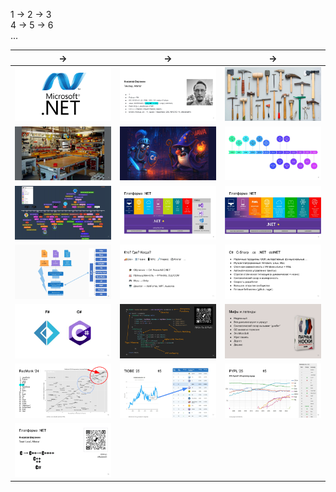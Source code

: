 1 &rarr; 2 &rarr; 3\
4 &rarr; 5 &rarr; 6\
...

|&rarr;|&rarr;|&rarr;|
|:---:|:---:|:---:|
|<img width=300 src="https://github.com/nikvoronin/dotnet-framework-talks/blob/master/slides/00.png">|<img width=300 src="https://github.com/nikvoronin/dotnet-framework-talks/blob/master/slides/01.png">|<img width=300 src="https://github.com/nikvoronin/dotnet-framework-talks/blob/master/slides/02.png">|
|<img width=300 src="https://github.com/nikvoronin/dotnet-framework-talks/blob/master/slides/03.png">|<img width=300 src="https://github.com/nikvoronin/dotnet-framework-talks/blob/master/slides/04.png">|<img width=300 src="https://github.com/nikvoronin/dotnet-framework-talks/blob/master/slides/05.png">|
|<img width=300 src="https://github.com/nikvoronin/dotnet-framework-talks/blob/master/slides/06.png">|<img width=300 src="https://github.com/nikvoronin/dotnet-framework-talks/blob/master/slides/07.png">|<img width=300 src="https://github.com/nikvoronin/dotnet-framework-talks/blob/master/slides/08.png">|
|<img width=300 src="https://github.com/nikvoronin/dotnet-framework-talks/blob/master/slides/09.png">|<img width=300 src="https://github.com/nikvoronin/dotnet-framework-talks/blob/master/slides/10.png">|<img width=300 src="https://github.com/nikvoronin/dotnet-framework-talks/blob/master/slides/11.png">|
|<img width=300 src="https://github.com/nikvoronin/dotnet-framework-talks/blob/master/slides/12.png">|<img width=300 src="https://github.com/nikvoronin/dotnet-framework-talks/blob/master/slides/13.png">|<img width=300 src="https://github.com/nikvoronin/dotnet-framework-talks/blob/master/slides/14.png">|
|<img width=300 src="https://github.com/nikvoronin/dotnet-framework-talks/blob/master/slides/15.png">|<img width=300 src="https://github.com/nikvoronin/dotnet-framework-talks/blob/master/slides/16.png">|<img width=300 src="https://github.com/nikvoronin/dotnet-framework-talks/blob/master/slides/17.png">|
|<img width=300 src="https://github.com/nikvoronin/dotnet-framework-talks/blob/master/slides/18.png">|&nbsp;|&nbsp;|
